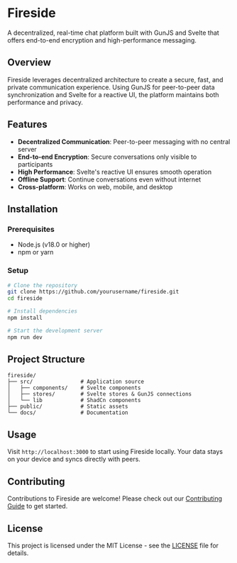 # Fireside

A decentralized, real-time chat platform built with GunJS and Svelte that offers end-to-end encryption and high-performance messaging.

## Overview

Fireside leverages decentralized architecture to create a secure, fast, and private communication experience. Using GunJS for peer-to-peer data synchronization and Svelte for a reactive UI, the platform maintains both performance and privacy.

## Features

- **Decentralized Communication**: Peer-to-peer messaging with no central server
- **End-to-end Encryption**: Secure conversations only visible to participants
- **High Performance**: Svelte's reactive UI ensures smooth operation
- **Offline Support**: Continue conversations even without internet
- **Cross-platform**: Works on web, mobile, and desktop

## Installation

### Prerequisites

- Node.js (v18.0 or higher)
- npm or yarn

### Setup

```bash
# Clone the repository
git clone https://github.com/yourusername/fireside.git
cd fireside

# Install dependencies
npm install

# Start the development server
npm run dev
```

## Project Structure

```
fireside/
├── src/               # Application source
│   ├── components/    # Svelte components
│   ├── stores/        # Svelte stores & GunJS connections
│   └── lib            # ShadCn components
├── public/            # Static assets
└── docs/              # Documentation
```

## Usage

Visit `http://localhost:3000` to start using Fireside locally. Your data stays on your device and syncs directly with peers.

## Contributing

Contributions to Fireside are welcome! Please check out our [Contributing Guide](CONTRIBUTING.md) to get started.

## License

This project is licensed under the MIT License - see the [LICENSE](LICENSE) file for details.
